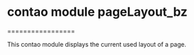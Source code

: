 # contao module pageLayout_bz
=================

This contao module displays the current used layout of a page.